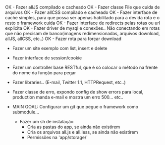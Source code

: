 OK	- Fazer allJS compilado e cacheado
OK	- Fazer classe File que cuida de arquivos
OK	- Fazer allCSS compilado e cacheado
OK	- Fazer interface de cache simples, para que possa ser apenas habilitado para a devida rota e o resto o framework cuida
OK	- Fazer interface de redirects pelas rotas ou url explicita
OK	- Fazer driver de mysql e conexões.. Não conectando em rotas que não precisam de banco(imagens redimensionadas, arquivos download, allJS, allCSS, etc..)
OK	- Fazer rota para forçar download


- Fazer um site exemplo com list, insert e delete
- Fazer interface de session/cookie
- Fazer um controller base RESTful, que é só colocar o método na frente do nome da função para pegar
- Fazer libraries.. (E-mail, Twitter 1.1, HTTPRequest, etc..)
- Fazer classe de erro, expondo config de show errors para local, production manda e-mail e mostra um erro 500... etc..




- MAIN GOAL: Configurar um git que pegue o framework como submodule...
	- Fazer um sh de instalação
		- Cria as pastas do app, se ainda não existirem
		- Cria os arquivos all.js e all.less, se ainda não existirem
		- Permissões na 'app/storage/'